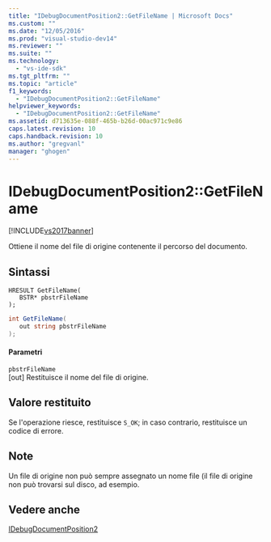 ```yaml
---
title: "IDebugDocumentPosition2::GetFileName | Microsoft Docs"
ms.custom: ""
ms.date: "12/05/2016"
ms.prod: "visual-studio-dev14"
ms.reviewer: ""
ms.suite: ""
ms.technology: 
  - "vs-ide-sdk"
ms.tgt_pltfrm: ""
ms.topic: "article"
f1_keywords: 
  - "IDebugDocumentPosition2::GetFileName"
helpviewer_keywords: 
  - "IDebugDocumentPosition2::GetFileName"
ms.assetid: d713635e-088f-465b-b26d-00ac971c9e86
caps.latest.revision: 10
caps.handback.revision: 10
ms.author: "gregvanl"
manager: "ghogen"
---
```

# IDebugDocumentPosition2::GetFileName
[!INCLUDE[vs2017banner](../../../code-quality/includes/vs2017banner.md)]

Ottiene il nome del file di origine contenente il percorso del documento.  
  
## Sintassi  
  
```cpp#  
HRESULT GetFileName(   
   BSTR* pbstrFileName  
);  
```  
  
```c#  
int GetFileName(   
   out string pbstrFileName  
);  
```  
  
#### Parametri  
 `pbstrFileName`  
 \[out\]  Restituisce il nome del file di origine.  
  
## Valore restituito  
 Se l'operazione riesce, restituisce `S_OK`; in caso contrario, restituisce un codice di errore.  
  
## Note  
 Un file di origine non può sempre assegnato un nome file \(il file di origine non può trovarsi sul disco, ad esempio.  
  
## Vedere anche  
 [IDebugDocumentPosition2](../../../extensibility/debugger/reference/idebugdocumentposition2.md)